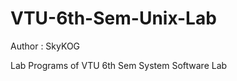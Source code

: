 VTU-6th-Sem-Unix-Lab
====================
Author : SkyKOG

Lab Programs of VTU 6th Sem System Software Lab

